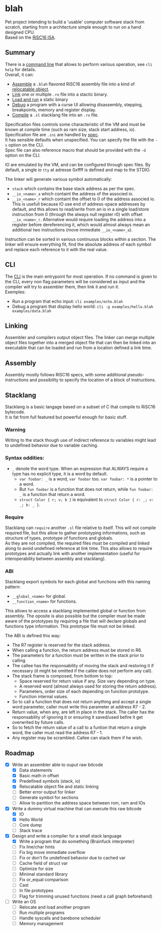 # blah

Pet project intending to build a 'usable' computer software stack from scratch, starting from a architecture simple enough to run on a hand designed CPU.  
Based on the [RiSC16 ISA](https://user.eng.umd.edu/~blj/RiSC/RiSC-isa.pdf).  

## Summary

There is a [command line](./src/cli.cr) that allows to perform various operation, see `cli help` for details.  
Overall, it can:
- [Assemble](./src/assembler/assembler.cr) a `.blah` flavored RiSC16 assembly file into a kind of [relocatable object](./src/assembler/object.cr).
- [Link](./src/assembler/linker.cr) one or multiple `.ro` file into a stactic binary.
- [Load and run](./vm/vm.cr) a static binary
- [Debug](./src/debugger/debugger.cr) a program with a curse UI allowing disassembly, stepping, breakpoints, memory and register display.
- [Compile](./src/stacklang/compiler/compiler.cr) a `.sl` stacklang file into an `.ro` file.

Specification files controls some characteristic of the VM and must be known at compile time (such as ram size, stack start address, io).  
Specification file are `.ini`  are handled by [spec](./src/spec.cr).  
It has sensible defaults when unspecified. You can specify the file with the `-s` option on the CLI.  
Spec file can also reference macro that should be provided with the `-d` option on the CLI.  

IO are emulated by the VM, and can be configured through spec files. By default, a single io `tty` at adresse 0xffff is defined and map to the STDIO.  

The linker will generate various symbol automatically:
- `stack` which contains the base stack address as per the spec.
- `__io_<name>_a` which containt the address of the associed io.
- `__io_<name>_r` which containt the offset to 0 of the address associed io. 
This is usefull because IO use end of address-space addresses by default, 
and this allows to read/write from an io in a single load/store instruction from 0 (through the always null register r0) with offset `__io_<name>_r`. 
Alternative would require loading the address into a register before dereferencing it, 
which would almost always mean an additional two instructions (move immediate `__io_<name>_a`).  

Instruction can be sorted in various continuous blocks within a section. 
The linker will ensure everything fit, find the absolute address of each symbol and replace each reference to it with the real value.  

## CLI

The [CLI](./src/cli.cr) is the main entrypoint for most operation.
If no command is given to the CLI, every non flag parameters will be considered as input and the compiler will try to assembler them, then link it and run it.  
Exemples:  
- Run a program that echo input: `cli examples/echo.blah` 
- Debug a program that display hello world: `cli -g examples/hello.blah examples/data.blah` 

## Linking

Assembler and compilers output object files. The linker can merge multiple object files together into a merged object file that can then be linked into an executable that can be loaded and run from a location defined a link time.

## Assembly

Assembly mostly follows RiSC16 specs, with some additional pseudo-instructions and possibility to specify the location of a block of instructions.

## Stacklang

Stacklang is a basic langage based on a subset of C that compile to RiSC16 bytecode.  
It is fat from full featured but powerful enough for basic stuff.

### Warning

Writing to the stack though use of indirect reference to variables might lead to undefined behavior due to variable caching.


### Syntax oddities:

- `_` denote the word type. When an expression that ALWAYS require a type has no explicit type, it is a word by default.
  - `var foobar: _` is a word, `var foobar` too. `var foobar: *` is a pointer to a word.
  - But `fun foobar` is a function that does not return, while `fun foobar: _` is a function that return a word.
  - `struct Color { r; v; b }` is equivalent to `struct Color { r: _; v: _; b: _ }`.

### Require

Stacklang can `require` another `.sl` file relative to itself. This will not compile required file, but this allow to gather prototyping informations,
such as structure of types, prototype of functions and globals.  
As they are not compiled, the required files must be compiled and linked along to avoid undefined reference at link time.
This also allows to require prototypes and actually link with another implementation (useful for interoperability between assembly and stacklang).

### ABI

Stacklang export symbols for each global and functions with this naming pattern:
- `__global_<name>` for global.
- `__function_<name>` for functions.
  
This allows to access a stacklang implemented global or function from assembly.
The oposite is also possible but the compiler must be made aware of the prototypes by requiring a file that will declare globals and functions type information. 
This prototype file must not be linked.
  
The ABI is defined this way:
- The R7 register is reserved for the stack address.
- When calling a function, the return address must be stored in R6.
- The parameters for a function must be written in the stack prior to calling
- The callee has the responsability of moving the stack and restoring it if necessary (it might be omitted if the callee does not perform any call).
- The stack frame is composed, from bottom to top:
  - Space reserved for return value if any. Size vary depending on type.
  - A reserved word (almost always used for storing the return address). 
  - Parameters, order size of each depending on function prototype.
  - Function internal values.
- So to call a function that does not return anything and accept a single word parameter, caller must write this parameter at address R7 - 2.
- Return value, when any, are left in place in the stack. The caller has the responsability of ignoring it or ensuring it saved/used befire it get overwrited
by future calls.
- So to fetch the return value of a call to a funtion that return a single word, the caller must read the address R7 - 1. 
- Any register may be scrambled. Callee can stack them if he wish.

## Roadmap
- [x] Write an assembler able to ouput raw bitcode
  - [x] Data statements
  - [x] Basic math in offset
  - [x] Predefined symbols (stack, io)
  - [x] Relocatable object file and static linking
  - [ ] Better error output for linker
  - [ ] Generate symbol for sections
  - [ ] Allow to partition the address space between rom, ram and IOs 
- [x] Write a dummy virtual machine that can execute this raw bitcode
  - [x] IO
  - [x] Hello World
  - [ ] Core dump
  - [ ] Stack trace
- [x] Design and write a compiler for a small stack language
  - [x] Write a program that do something (Brainfuck interpreter)
  - [ ] Fix line/char hints
  - [ ] Fix big move immediate overflow
  - [ ] Fix or don't fix undefined behavior due to cached var
  - [ ] Cache field of struct var
  - [ ] Optimize for size
  - [ ] Minimal standard library
  - [ ] Fix or_equal comparison
  - [ ] Cast
  - [ ] In file prototypes
  - [ ] Flag for trimming unused functions (need a call graph beforehand)
- [ ] Write an OS
  - [ ] Relocate and load another program
  - [ ] Run multiple programs
  - [ ] Handle syscalls and barebone scheduler 
  - [ ] Memory management
